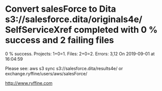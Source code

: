 # Convert salesForce to Dita s3://salesforce.dita/originals4e/ SelfServiceXref completed with 0 % success and 2 failing files

0 % success. Projects: 1+0=1.  Files: 2+0=2. Errors: 3,12  On 2019-09-01 at 16:04:59



Please see: aws s3 sync s3://salesforce.dita/results4e/ or exchange.ryffine/users/aws/salesForce/

http://www.ryffine.com
